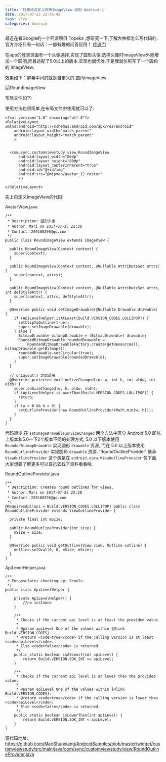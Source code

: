 ```yaml
---
title: '轻量级自定义圆角ImageView-适配-Android-L'
date: 2017-07-25 22:46:42
tags: View
categories: Android
---
```


最近在看Google的一个开源项目 Topeka ,想研究一下,了解大神都怎么写代码的.
官方介绍只有一句话：一部有趣的问答应用！
[传送门](https://github.com/googlesamples/android-topeka)


在app的登录页面有一个头像选择,实现了圆形头像,选择头像时ImageView外圈增加一个圆圈,而且适配了5.0以上的版本.实现也很优雅.于是我就仿照写了一个圆角的 ImageView.

效果如下：屏幕中间的就是自定义的 圆角ImageView

![RoundImageView](http://otiwf3ulm.bkt.clouddn.com/c739a9fae63484169161c2cf6d5fd795.png)

布局文件如下:

使用方法也很简单,在布局文件中使用就可以了:
```
<?xml version="1.0" encoding="utf-8"?>
<RelativeLayout xmlns:android="http://schemas.android.com/apk/res/android"
    android:layout_width="match_parent"
    android:layout_height="match_parent"
    >


  <com.sync.customviewstudy.view.RoundImageView
      android:layout_width="80dp"
      android:layout_height="80dp"
      android:layout_centerInParent="true"
      android:id="@+id/img"
      android:src="@mipmap/avatar_12_raster"
      />

</RelativeLayout>
```

先上自定义ImageVIew的代码:

AvatarView.java
```
/**
 * Description: 圆形头像
 * Author：Mari on 2017-07-25 22:30
 * Contact：289168296@qq.com
 */
public class RoundImageView extends ImageView {

  public RoundImageView(Context context) {
    super(context);
  }

  public RoundImageView(Context context, @Nullable AttributeSet attrs) {
    super(context, attrs);
  }

  public RoundImageView(Context context, @Nullable AttributeSet attrs, int defStyleAttr) {
    super(context, attrs, defStyleAttr);
  }

  @Override public void setImageDrawable(@Nullable Drawable drawable) {
    if (ApiLevelHelper.isAtLeast(Build.VERSION_CODES.LOLLIPOP)) {
      setClipToOutline(true);
      super.setImageDrawable(drawable);
    } else {
      BitmapDrawable bitmapDrawable = (BitmapDrawable) drawable;
      RoundedBitmapDrawable roundedDrawable =
          RoundedBitmapDrawableFactory.create(getResources(), bitmapDrawable.getBitmap());
      roundedDrawable.setCircular(true);
      super.setImageDrawable(roundedDrawable);
    }
  }

  // onLayout() 之后调用
  @Override protected void onSizeChanged(int w, int h, int oldw, int oldh) {
    super.onSizeChanged(w, h, oldw, oldh);
    if (ApiLevelHelper.isLowerThan(Build.VERSION_CODES.LOLLIPOP)) {
      return;
    }
    if (w > 0 && h > 0) {
      setOutlineProvider(new RoundOutlineProvider(Math.min(w, h)));
    }
  }
}
```

代码很少,在 `setImageDrawable`,`onSizeChanged` 两个方法中区分 Android 5.0 即以上版本和5.0一下2个版本不同的处理方式, 5.0 以下版本使用 `RoundedBitmapDrawable` 实现圆形 `drawable` 资源,
而在 5.0 以上版本使用 `RoundOutlineProvider` 实现圆角 `drawable` 资源. 'RoundOutlineProvider' 继承 `ViewOutlineProvider` 这个类是在 `android.view.ViewOutlineProvider` 包下面,大家想要了解更多可以自己去找下资料看看哈.

RoundOutlineProvider.java

```
/**
 * Description: Creates round outlines for views.
 * Author：Mari on 2017-07-25 22:30
 * Contact：289168296@qq.com
 */
@RequiresApi(api = Build.VERSION_CODES.LOLLIPOP) public class RoundOutlineProvider extends ViewOutlineProvider {

  private final int mSize;

  public RoundOutlineProvider(int size) {
    mSize = size;
  }

  @Override public void getOutline(View view, Outline outline) {
    outline.setOval(0, 0, mSize, mSize);
  }
}
```

ApiLevelHelper.java

```
/**
 * Encapsulates checking api levels.
 */
public class ApiLevelHelper {

    private ApiLevelHelper() {
        //no instance
    }

    /**
     * Checks if the current api level is at least the provided value.
     *
     * @param apiLevel One of the values within {@link Build.VERSION_CODES}.
     * @return <code>true</code> if the calling version is at least <code>apiLevel</code>.
     * Else <code>false</code> is returned.
     */
    public static boolean isAtLeast(int apiLevel) {
        return Build.VERSION.SDK_INT >= apiLevel;
    }

    /**
     * Checks if the current api level is at lower than the provided value.
     *
     * @param apiLevel One of the values within {@link Build.VERSION_CODES}.
     * @return <code>true</code> if the calling version is lower than <code>apiLevel</code>.
     * Else <code>false</code> is returned.
     */
    public static boolean isLowerThan(int apiLevel) {
        return Build.VERSION.SDK_INT < apiLevel;
    }
}
```



源代码地址: https://github.com/MariShunxiang/AndroidSamples/blob/master/widget/customviewstudy/src/main/java/com/sync/customviewstudy/view/RoundOutlineProvider.java
